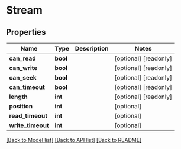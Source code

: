 # Stream


## Properties
Name | Type | Description | Notes
------------ | ------------- | ------------- | -------------
**can_read** | **bool** |  | [optional] [readonly] 
**can_write** | **bool** |  | [optional] [readonly] 
**can_seek** | **bool** |  | [optional] [readonly] 
**can_timeout** | **bool** |  | [optional] [readonly] 
**length** | **int** |  | [optional] [readonly] 
**position** | **int** |  | [optional] 
**read_timeout** | **int** |  | [optional] 
**write_timeout** | **int** |  | [optional] 

[[Back to Model list]](../README.md#documentation-for-models) [[Back to API list]](../README.md#documentation-for-api-endpoints) [[Back to README]](../README.md)


